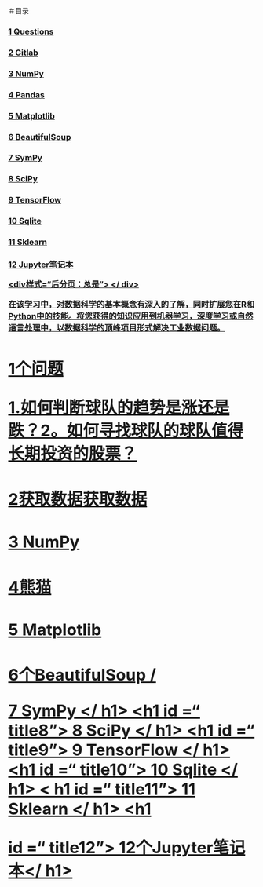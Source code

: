 ＃目录

<h3><a href="#title1">1 Questions</a> </h3>
<h3><a href="#title2">2 Gitlab</a> </h3>
		<h4><ul><a href="#title2.1"></a> </h4>
<h3><a href="#title3">3 NumPy</a> </h3>
<h3><a href="#title4">4 Pandas</a> </h3>
<h3><a href="#title5">5 Matplotlib</a> </h3>
<h3><a href="#title6">6 BeautifulSoup</a> </h3>
<h3><a href="#title7">7 SymPy</a> </h3>
<h3><a href="#title8">8 SciPy</a> </h3>
<h3><a href="#title9">9 TensorFlow</a> </h3>
<h3><a href="#title10">10 Sqlite</a> </h3>
<h3><a href="#title11">11 Sklearn</a> </h3>
<h3><a href=“＃title12 ” > 12 Jupyter笔记本</ a > </ h3 > 


<div样式=“后分页：总是”> </ div>

在该学习中，对数据科学的基本概念有深入的了解，同时扩展您在R和Python中的技能。将您获得的知识应用到机器学习，深度学习或自然语言处理中，以数据科学的顶峰项目形式解决工业数据问题。

  <h1 id =“ title1”> 1个问题</ h1>  
  
  1.如何判断球队的趋势是涨还是跌？2。如何寻找球队的球队值得长期投资的股票？

 
  
   <h1 id =“ title2”> 2获取数据</ h1>获取数据  


<h1 id =“ title3”> 3 NumPy </ h1> <h1 id =“ title4”> 4熊猫</ h1> <h1 id =“ title5”> 5 Matplotlib </ h1> <h1 id =“ title6”> 6个BeautifulSoup / </ </ </ </ </密”  
   
   
   
> 7 SymPy </ h1> <h1 id =“ title8”> 8 SciPy </ h1> <h1 id =“ title9”> 9 TensorFlow </ h1> <h1 id =“ title10”> 10 Sqlite </ h1> < h1 id =“ title11”> 11 Sklearn </ h1> <h1  
   
   
   
   
id =“ title12”> 12个Jupyter笔记本</ h1>  

<!--stackedit_data:
eyJoaXN0b3J5IjpbODY2MDMxMTUyLDE4NTQ4ODU0NjMsMTAzOD
QxMTM2M119
-->